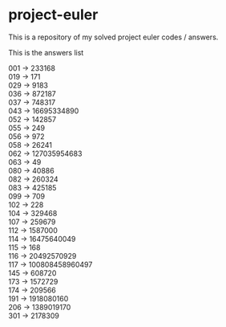 # project-euler

This is a repository of my solved project euler codes / answers.

This is the answers list

001 -> 233168     
019 -> 171   
029 -> 9183    
036 -> 872187        
037 -> 748317   
043 -> 16695334890  
052 -> 142857   
055 -> 249   
056 -> 972    
058 -> 26241  
062 -> 127035954683   
063 -> 49  
080 -> 40886   
082 -> 260324   
083 -> 425185    
099 -> 709   
102 -> 228   
104 -> 329468   
107 -> 259679  
112 -> 1587000   
114 -> 16475640049   
115 -> 168  
116 -> 20492570929    
117 -> 100808458960497  
145 -> 608720     
173 -> 1572729    
174 -> 209566  
191 -> 1918080160   
206 -> 1389019170   
301 -> 2178309    

